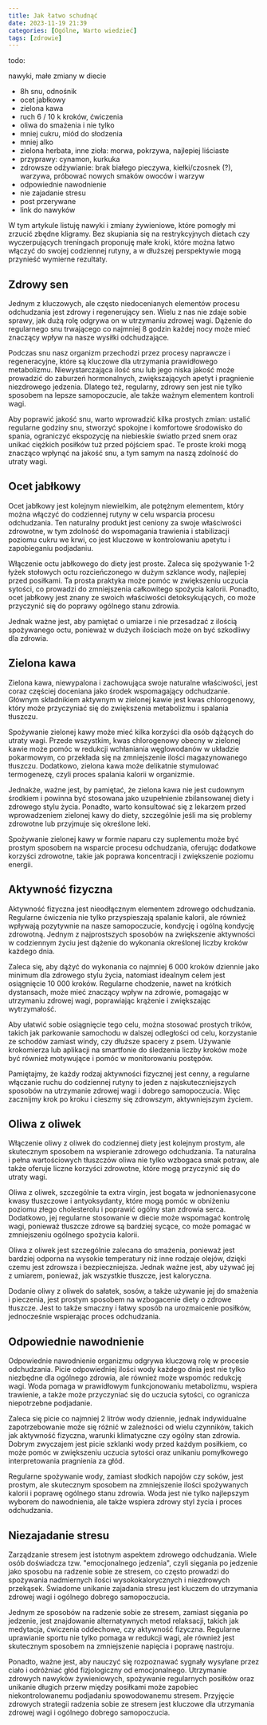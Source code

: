 ```yaml
---
title: Jak łatwo schudnąć
date: 2023-11-19 21:39
categories: [Ogólne, Warto wiedzieć]
tags: [zdrowie]
---
```


todo:

nawyki, małe zmiany w diecie

- 8h snu, odnośnik
- ocet jabłkowy
- zielona kawa
- ruch 6 / 10 k kroków, ćwiczenia
- oliwa do smażenia i nie tylko
- mniej cukru, miód do słodzenia
- mniej alko
- zielona herbata, inne zioła: morwa, pokrzywa, najlepiej liściaste
- przyprawy: cynamon, kurkuka
- zdrowsze odżywianie: brak białego pieczywa, kiełki/czosnek (?), warzywa, próbować nowych smaków owoców i warzyw
- odpowiednie nawodnienie
- nie zajadanie stresu
- post przerywane
- link do nawyków

W tym artykule listuję nawyki i zmiany żywieniowe, które pomogły mi zrzucić zbędne kligramy. Bez skupiania się na restrykcyjnych dietach czy wyczerpujących treningach proponuję małe kroki, które można łatwo włączyć do swojej codziennej rutyny, a w dłuższej perspektywie mogą przynieść wymierne rezultaty.

## Zdrowy sen

Jednym z kluczowych, ale często niedocenianych elementów procesu odchudzania jest zdrowy i regenerujący sen. Wielu z nas nie zdaje sobie sprawy, jak dużą rolę odgrywa on w utrzymaniu zdrowej wagi. Dążenie do regularnego snu trwającego co najmniej 8 godzin każdej nocy może mieć znaczący wpływ na nasze wysiłki odchudzające.

Podczas snu nasz organizm przechodzi przez procesy naprawcze i regeneracyjne, które są kluczowe dla utrzymania prawidłowego metabolizmu. Niewystarczająca ilość snu lub jego niska jakość może prowadzić do zaburzeń hormonalnych, zwiększających apetyt i pragnienie niezdrowego jedzenia. Dlatego też, regularny, zdrowy sen jest nie tylko sposobem na lepsze samopoczucie, ale także ważnym elementem kontroli wagi.

Aby poprawić jakość snu, warto wprowadzić kilka prostych zmian: ustalić regularne godziny snu, stworzyć spokojne i komfortowe środowisko do spania, ograniczyć ekspozycję na niebieskie światło przed snem oraz unikać ciężkich posiłków tuż przed pójściem spać. Te proste kroki mogą znacząco wpłynąć na jakość snu, a tym samym na naszą zdolność do utraty wagi.

## Ocet jabłkowy

Ocet jabłkowy jest kolejnym niewielkim, ale potężnym elementem, który można włączyć do codziennej rutyny w celu wsparcia procesu odchudzania. Ten naturalny produkt jest ceniony za swoje właściwości zdrowotne, w tym zdolność do wspomagania trawienia i stabilizacji poziomu cukru we krwi, co jest kluczowe w kontrolowaniu apetytu i zapobieganiu podjadaniu.

Włączenie octu jabłkowego do diety jest proste. Zaleca się spożywanie 1-2 łyżek stołowych octu rozcieńczonego w dużym szklance wody, najlepiej przed posiłkami. Ta prosta praktyka może pomóc w zwiększeniu uczucia sytości, co prowadzi do zmniejszenia całkowitego spożycia kalorii. Ponadto, ocet jabłkowy jest znany ze swoich właściwości detoksykujących, co może przyczynić się do poprawy ogólnego stanu zdrowia.

Jednak ważne jest, aby pamiętać o umiarze i nie przesadzać z ilością spożywanego octu, ponieważ w dużych ilościach może on być szkodliwy dla zdrowia.

## Zielona kawa

Zielona kawa, niewypalona i zachowująca swoje naturalne właściwości, jest coraz częściej doceniana jako środek wspomagający odchudzanie. Głównym składnikiem aktywnym w zielonej kawie jest kwas chlorogenowy, który może przyczyniać się do zwiększenia metabolizmu i spalania tłuszczu.

Spożywanie zielonej kawy może mieć kilka korzyści dla osób dążących do utraty wagi. Przede wszystkim, kwas chlorogenowy obecny w zielonej kawie może pomóc w redukcji wchłaniania węglowodanów w układzie pokarmowym, co przekłada się na zmniejszenie ilości magazynowanego tłuszczu. Dodatkowo, zielona kawa może delikatnie stymulować termogenezę, czyli proces spalania kalorii w organizmie.

Jednakże, ważne jest, by pamiętać, że zielona kawa nie jest cudownym środkiem i powinna być stosowana jako uzupełnienie zbilansowanej diety i zdrowego stylu życia. Ponadto, warto konsultować się z lekarzem przed wprowadzeniem zielonej kawy do diety, szczególnie jeśli ma się problemy zdrowotne lub przyjmuje się określone leki.

Spożywanie zielonej kawy w formie naparu czy suplementu może być prostym sposobem na wsparcie procesu odchudzania, oferując dodatkowe korzyści zdrowotne, takie jak poprawa koncentracji i zwiększenie poziomu energii.

## Aktywność fizyczna

Aktywność fizyczna jest nieodłącznym elementem zdrowego odchudzania. Regularne ćwiczenia nie tylko przyspieszają spalanie kalorii, ale również wpływają pozytywnie na nasze samopoczucie, kondycję i ogólną kondycję zdrowotną. Jednym z najprostszych sposobów na zwiększenie aktywności w codziennym życiu jest dążenie do wykonania określonej liczby kroków każdego dnia.

Zaleca się, aby dążyć do wykonania co najmniej 6 000 kroków dziennie jako minimum dla zdrowego stylu życia, natomiast idealnym celem jest osiągnięcie 10 000 kroków. Regularne chodzenie, nawet na krótkich dystansach, może mieć znaczący wpływ na zdrowie, pomagając w utrzymaniu zdrowej wagi, poprawiając krążenie i zwiększając wytrzymałość.

Aby ułatwić sobie osiągnięcie tego celu, można stosować prostych trików, takich jak parkowanie samochodu w dalszej odległości od celu, korzystanie ze schodów zamiast windy, czy dłuższe spacery z psem. Używanie krokomierza lub aplikacji na smartfonie do śledzenia liczby kroków może być również motywujące i pomóc w monitorowaniu postępów.

Pamiętajmy, że każdy rodzaj aktywności fizycznej jest cenny, a regularne włączanie ruchu do codziennej rutyny to jeden z najskuteczniejszych sposobów na utrzymanie zdrowej wagi i dobrego samopoczucia. Więc zacznijmy krok po kroku i cieszmy się zdrowszym, aktywniejszym życiem.

## Oliwa z oliwek

Włączenie oliwy z oliwek do codziennej diety jest kolejnym prostym, ale skutecznym sposobem na wspieranie zdrowego odchudzania. Ta naturalna i pełna wartościowych tłuszczów oliwa nie tylko wzbogaca smak potraw, ale także oferuje liczne korzyści zdrowotne, które mogą przyczynić się do utraty wagi.

Oliwa z oliwek, szczególnie ta extra virgin, jest bogata w jednonienasycone kwasy tłuszczowe i antyoksydanty, które mogą pomóc w obniżeniu poziomu złego cholesterolu i poprawić ogólny stan zdrowia serca. Dodatkowo, jej regularne stosowanie w diecie może wspomagać kontrolę wagi, ponieważ tłuszcze zdrowe są bardziej sycące, co może pomagać w zmniejszeniu ogólnego spożycia kalorii.

Oliwa z oliwek jest szczególnie zalecana do smażenia, ponieważ jest bardziej odporna na wysokie temperatury niż inne rodzaje olejów, dzięki czemu jest zdrowsza i bezpieczniejsza. Jednak ważne jest, aby używać jej z umiarem, ponieważ, jak wszystkie tłuszcze, jest kaloryczna.

Dodanie oliwy z oliwek do sałatek, sosów, a także używanie jej do smażenia i pieczenia, jest prostym sposobem na wzbogacenie diety o zdrowe tłuszcze. Jest to także smaczny i łatwy sposób na urozmaicenie posiłków, jednocześnie wspierając proces odchudzania.

## Odpowiednie nawodnienie

Odpowiednie nawodnienie organizmu odgrywa kluczową rolę w procesie odchudzania. Picie odpowiedniej ilości wody każdego dnia jest nie tylko niezbędne dla ogólnego zdrowia, ale również może wspomóc redukcję wagi. Woda pomaga w prawidłowym funkcjonowaniu metabolizmu, wspiera trawienie, a także może przyczyniać się do uczucia sytości, co ogranicza niepotrzebne podjadanie.

Zaleca się picie co najmniej 2 litrów wody dziennie, jednak indywidualne zapotrzebowanie może się różnić w zależności od wielu czynników, takich jak aktywność fizyczna, warunki klimatyczne czy ogólny stan zdrowia. Dobrym zwyczajem jest picie szklanki wody przed każdym posiłkiem, co może pomóc w zwiększeniu uczucia sytości oraz unikaniu pomyłkowego interpretowania pragnienia za głód.

Regularne spożywanie wody, zamiast słodkich napojów czy soków, jest prostym, ale skutecznym sposobem na zmniejszenie ilości spożywanych kalorii i poprawę ogólnego stanu zdrowia. Woda jest nie tylko najlepszym wyborem do nawodnienia, ale także wspiera zdrowy styl życia i proces odchudzania.

## Niezajadanie stresu

Zarządzanie stresem jest istotnym aspektem zdrowego odchudzania. Wiele osób doświadcza tzw. "emocjonalnego jedzenia", czyli sięgania po jedzenie jako sposobu na radzenie sobie ze stresem, co często prowadzi do spożywania nadmiernych ilości wysokokalorycznych i niezdrowych przekąsek. Świadome unikanie zajadania stresu jest kluczem do utrzymania zdrowej wagi i ogólnego dobrego samopoczucia.

Jednym ze sposobów na radzenie sobie ze stresem, zamiast sięgania po jedzenie, jest znajdowanie alternatywnych metod relaksacji, takich jak medytacja, ćwiczenia oddechowe, czy aktywność fizyczna. Regularne uprawianie sportu nie tylko pomaga w redukcji wagi, ale również jest skutecznym sposobem na zmniejszenie napięcia i poprawę nastroju.

Ponadto, ważne jest, aby nauczyć się rozpoznawać sygnały wysyłane przez ciało i odróżniać głód fizjologiczny od emocjonalnego. Utrzymanie zdrowych nawyków żywieniowych, spożywanie regularnych posiłków oraz unikanie długich przerw między posiłkami może zapobiec niekontrolowanemu podjadaniu spowodowanemu stresem. Przyjęcie zdrowych strategii radzenia sobie ze stresem jest kluczowe dla utrzymania zdrowej wagi i ogólnego dobrego samopoczucia.
